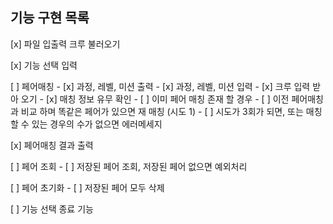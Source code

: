 ## 기능 구현 목록

[x] 파일 입출력 크루 불러오기

[x] 기능 선택 입력 

[ ] 페어매칭
    - [x] 과정, 레벨, 미션 출력
    - [x] 과정, 레벨, 미션 입력
    - [x] 크루 입력 받아 오기
    - [x] 매칭 정보 유무 확인
    - [ ] 이미 페어 매칭 존재 할 경우 
        - [ ] 이전 페어매칭과 비교 하며 똑같은 페어가 있으면 재 매칭 (시도 1)
        - [ ] 시도가 3회가 되면, 또는 매칭할 수 있는 경우의 수가 없으면 에러메세지

[x] 페어매칭 결과 출력

[ ] 페어 조회
    - [ ] 저장된 페어 조회, 저장된 페어 없으면 예외처리 

[ ] 페어 초기화
    - [ ] 저장된 페어 모두 삭제

[ ] 기능 선택 종료 기능 


